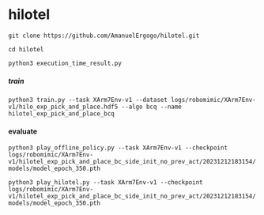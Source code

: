 # hilotel
`git clone https://github.com/AmanuelErgogo/hilotel.git`

`cd hilotel`

`python3 execution_time_result.py`

##### train

`python3 train.py --task XArm7Env-v1 --dataset logs/robomimic/XArm7Env-v1/hilo_exp_pick_and_place.hdf5 --algo bcq --name hilotel_exp_pick_and_place_bcq`

#### evaluate

`python3 play_offline_policy.py --task XArm7Env-v1 --checkpoint logs/robomimic/XArm7Env-v1/hilotel_exp_pick_and_place_bc_side_init_no_prev_act/20231212183154/models/model_epoch_350.pth`

`python3 play_hilotel.py --task XArm7Env-v1 --checkpoint logs/robomimic/XArm7Env-v1/hilotel_exp_pick_and_place_bc_side_init_no_prev_act/20231212183154/models/model_epoch_350.pth`
